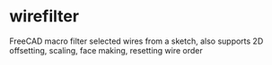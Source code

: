 # wirefilter
FreeCAD macro filter selected wires from a sketch, also supports 2D offsetting, scaling, face making, resetting wire order
